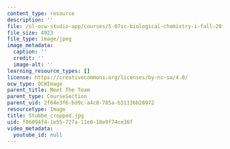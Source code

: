 ```yaml
---
content_type: resource
description: ''
file: /ol-ocw-studio-app/courses/5-07sc-biological-chemistry-i-fall-2013/f86094f41e55727a11e018e9f74ce36f_Stubbe_cropped.jpg
file_size: 4923
file_type: image/jpeg
image_metadata:
  caption: ''
  credit: ''
  image-alt: ''
learning_resource_types: []
license: https://creativecommons.org/licenses/by-nc-sa/4.0/
ocw_type: OCWImage
parent_title: Meet The Team
parent_type: CourseSection
parent_uid: 2f64e3f6-bd9c-a4c8-785a-b31136b28972
resourcetype: Image
title: Stubbe_cropped.jpg
uid: f86094f4-1e55-727a-11e0-18e9f74ce36f
video_metadata:
  youtube_id: null
---
```

